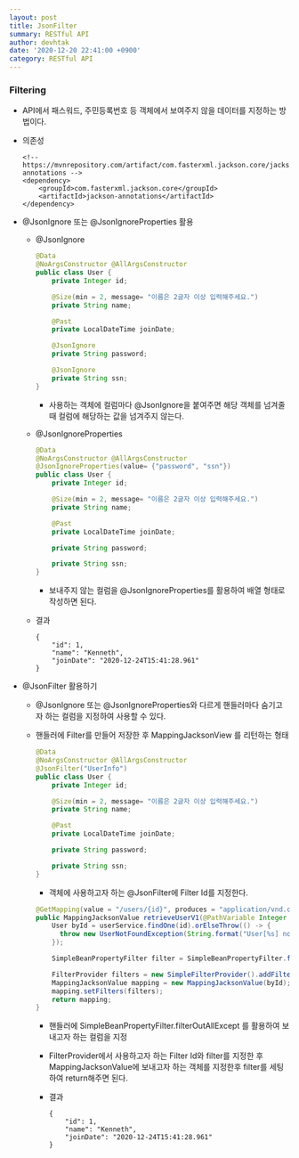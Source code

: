 ```yaml
---
layout: post
title: JsonFilter
summary: RESTful API
author: devhtak
date: '2020-12-20 22:41:00 +0900'
category: RESTful API
---
```


### Filtering

- API에서 패스워드, 주민등록번호 등 객체에서 보여주지 않을 데이터를 지정하는 방법이다.
- 의존성
  ```
  <!-- https://mvnrepository.com/artifact/com.fasterxml.jackson.core/jackson-annotations -->
  <dependency>
      <groupId>com.fasterxml.jackson.core</groupId>
      <artifactId>jackson-annotations</artifactId>
  </dependency>
  ```
  
- @JsonIgnore 또는 @JsonIgnoreProperties 활용
  - @JsonIgnore
    ```java
    @Data
    @NoArgsConstructor @AllArgsConstructor
    public class User {
        private Integer id;

        @Size(min = 2, message= "이름은 2글자 이상 입력해주세요.")
        private String name;

        @Past
        private LocalDateTime joinDate;

        @JsonIgnore
        private String password;

        @JsonIgnore
        private String ssn;
    }
    ```
    - 사용하는 객체에 컬럼마다 @JsonIgnore을 붙여주면 해당 객체를 넘겨줄 때 컬럼에 해당하는 값을 넘겨주지 않는다.
  - @JsonIgnoreProperties
    ```java
    @Data
    @NoArgsConstructor @AllArgsConstructor
    @JsonIgnoreProperties(value= {"password", "ssn"})
    public class User {
        private Integer id;

        @Size(min = 2, message= "이름은 2글자 이상 입력해주세요.")
        private String name;

        @Past
        private LocalDateTime joinDate;

        private String password;

        private String ssn;
    }
    ```
    - 보내주지 않는 컬럼을 @JsonIgnoreProperties를 활용하여 배열 형태로 작성하면 된다.
  
  - 결과
    ```
    {
        "id": 1,
        "name": "Kenneth",
        "joinDate": "2020-12-24T15:41:28.961"
    }
    ```

- @JsonFilter 활용하기
  - @JsonIgnore 또는 @JsonIgnoreProperties와 다르게 핸들러마다 숨기고자 하는 컬럼을 지정하여 사용할 수 있다.
  - 핸들러에 Filter를 만들어 저장한 후 MappingJacksonView 를 리턴하는 형태
  
    ```java
    @Data
    @NoArgsConstructor @AllArgsConstructor
    @JsonFilter("UserInfo")
    public class User {
        private Integer id;

        @Size(min = 2, message= "이름은 2글자 이상 입력해주세요.")
        private String name;

        @Past
        private LocalDateTime joinDate;

        private String password;

        private String ssn;
    }
    ```
      - 객체에 사용하고자 하는 @JsonFilter에 Filter Id를 지정한다.
    
    ```java
    @GetMapping(value = "/users/{id}", produces = "application/vnd.company.appv1+json")
    public MappingJacksonValue retrieveUserV1(@PathVariable Integer id) {
        User byId = userService.findOne(id).orElseThrow(() -> {
          throw new UserNotFoundException(String.format("User[%s] not found", id));
        });

        SimpleBeanPropertyFilter filter = SimpleBeanPropertyFilter.filterOutAllExcept("id", "name", "joinDate");

        FilterProvider filters = new SimpleFilterProvider().addFilter("UserInfo", filter);
        MappingJacksonValue mapping = new MappingJacksonValue(byId);
        mapping.setFilters(filters);
        return mapping;
    }
    ```
      - 핸들러에 SimpleBeanPropertyFilter.filterOutAllExcept 를 활용하여 보내고자 하는 컬럼을 지정
      - FilterProvider에서 사용하고자 하는 Filter Id와 filter를 지정한 후 MappingJacksonValue에 보내고자 하는 객체를 지정한후 filter를 세팅하여 return해주면 된다.
      
    - 결과
      ```
      {
          "id": 1,
          "name": "Kenneth",
          "joinDate": "2020-12-24T15:41:28.961"
      }
      ```
  

